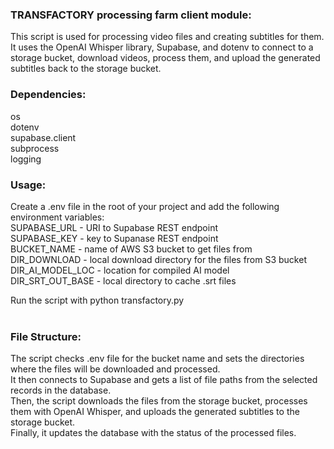 ### TRANSFACTORY processing farm client module:<br />
This script is used for processing video files and creating subtitles for them. It uses the OpenAI Whisper library, Supabase, and dotenv to connect to a storage bucket, download videos, process them, and upload the generated subtitles back to the storage bucket.<br />

### Dependencies:<br />
os<br />
dotenv<br />
supabase.client<br />
subprocess<br />
logging<br />

### Usage:<br />
Create a .env file in the root of your project and add the following environment variables:<br />
SUPABASE_URL - URI to Supabase REST endpoint<br />
SUPABASE_KEY - key to Supanase REST endpoint<br />
BUCKET_NAME - name of AWS S3 bucket to get files from<br />
DIR_DOWNLOAD - local download directory for the files from S3 bucket<br />
DIR_AI_MODEL_LOC - location for compiled AI model<br />
DIR_SRT_OUT_BASE - local directory to cache .srt files<br />

Run the script with python transfactory.py<br />
<br />

### File Structure:<br />
The script checks .env file for the bucket name and sets the directories where the files will be downloaded and processed.<br />
It then connects to Supabase and gets a list of file paths from the selected records in the database.<br />
Then, the script downloads the files from the storage bucket, processes them with OpenAI Whisper, and uploads the generated subtitles to the storage bucket.<br />
Finally, it updates the database with the status of the processed files.<br />
